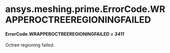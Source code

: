 # ansys.meshing.prime.ErrorCode.WRAPPEROCTREEREGIONINGFAILED



#### ErrorCode.WRAPPEROCTREEREGIONINGFAILED *= 3411*

Octree regioning failed.

<!-- !! processed by numpydoc !! -->
